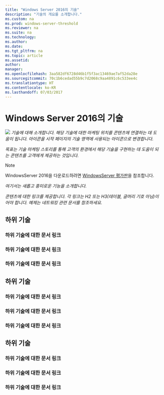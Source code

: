```yaml
---
title: "Windows Server 2016의 기술"
description: "기술의 개요를 소개합니다."
ms.custom: na
ms.prod: windows-server-threshold
ms.reviewer: na
ms.suite: na
ms.technology: 
ms.author: 
ms.date: 
ms.tgt_pltfrm: na
ms.topic: article
ms.assetid: 
author: 
manager: 
ms.openlocfilehash: 3aa582df6728d46b1f5f3ac13469ae7af52da28e
ms.sourcegitcommit: 70c1b6cedad55b9c7d2068c9aa4891c6c533ee4c
ms.translationtype: HT
ms.contentlocale: ko-KR
ms.lasthandoff: 07/03/2017
---
```

# <a name="technology-in-windows-server-2016"></a>Windows Server 2016의 기술 

<img src="media/6-networking.png" style='align:left'> *기술에 대해 소개합니다. 해당 기술에 대한 마케팅 위치를 콘텐츠에 연결하는 데 도움이 됩니다. 아이콘을 시작 페이지의 기술 영역에 사용되는 아이콘으로 변경합니다.*

*목표는 기술 마케팅 스토리를 통해 고객의 환경에서 해당 기술을 구현하는 데 도움이 되는 콘텐츠를 고객에게 제공하는 것입니다.*



>[!Note]
> WindowsServer 2016을 다운로드하려면 [WindowsServer 평가판](https://www.microsoft.com/evalcenter/evaluate-windows-server-2016)을 참조합니다.

*여기서는 새롭고 흥미로운 기능을 소개합니다.*

*콘텐츠에 대한 링크를 제공합니다. 각 링크는 H2 또는 H3(테이블, 글머리 기호 아님)이어야 합니다. 예제는 네트워킹 관련 문서를 참조하세요.*
## <a name="sub-technology"></a>하위 기술

### <a name="link-to-article-about-sub-technology"></a>하위 기술에 대한 문서 링크

### <a name="link-to-article-about-sub-technology"></a>하위 기술에 대한 문서 링크

### <a name="link-to-article-about-sub-technology"></a>하위 기술에 대한 문서 링크

## <a name="sub-technology"></a>하위 기술

### <a name="link-to-article-about-sub-technology"></a>하위 기술에 대한 문서 링크

### <a name="link-to-article-about-sub-technology"></a>하위 기술에 대한 문서 링크

### <a name="link-to-article-about-sub-technology"></a>하위 기술에 대한 문서 링크
## <a name="sub-technology"></a>하위 기술

### <a name="link-to-article-about-sub-technology"></a>하위 기술에 대한 문서 링크

### <a name="link-to-article-about-sub-technology"></a>하위 기술에 대한 문서 링크

### <a name="link-to-article-about-sub-technology"></a>하위 기술에 대한 문서 링크
